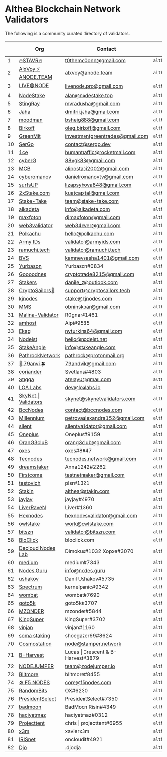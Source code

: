 # Althea Blockchain Network Validators

The following is a community curated directory of validators.

| | Org | Contact | Address | Validator proof |
|-|-----|---------|---------|-----------------|
|1| [🔥STAVR🔥](https://github.com/obajay) |  t0themo0onn@gmail.com     |  `althea1dmhvufcxxh0r3kf36ktwv7ff5ew20paqp5ee54`       |    [EXPLORER](https://explorer.stavr.tech/althea-testnet/staking/altheavaloper1dmhvufcxxh0r3kf36ktwv7ff5ew20paq952h2s)             |
|2| [AlxVoy ⚡ ANODE.TEAM](https://github.com/Voynitskiy) |  alxvoy@anode.team     |  `althea16h4yy2pxw8e2pxwgswvv69xwgh64eg2sp4f23m`       |    [EXPLORER](https://test.anode.team/althea/staking/altheavaloper16h4yy2pxw8e2pxwgswvv69xwgh64eg2s946y07)             |
|3| [LIVE🟢NODE](https://github.com/EcaterinaSm) | livenode.pro@gmail.com | `althea1tjsp4yengqr0vqyx0aa6f73gpc3ltjfs24v9ej` | [EXPLORER](https://test.anode.team/althea/staking/altheavaloper1tjsp4yengqr0vqyx0aa6f73gpc3ltjfsw4lt8h) |
|4| [NodeStake](https://nodestake.top/) | alan@nodestake.top | `althea1z0fyvylcz3x8yqanu2th2f9s8vljf83pjmv9mk` | [EXPLORER](https://explorer.nodestake.top/althea-testnet/staking/altheavaloper1z0fyvylcz3x8yqanu2th2f9s8vljf83pkmlt9n) |
|5| [StingRay](https://github.com/MikhailRadusha) |  mvradusha@gmail.com     |  `althea1gz9lgeg78zge00gvqek8kutulz5dppnnel3ea8`       |  [EXPLORER](https://test.anode.team/althea/staking/altheavaloper1gz9lgeg78zge00gvqek8kutulz5dppnnalzhrz)             |  
|6| [Jaha](https://github.com/ddim77) | dmitrii.jaha@gmail.com | `althea10pn06flmyyv2qq2e2u6dpjtnkvkdystph2ztwn` | [EXPLORER](https://explorer.stavr.tech/althea-testnet/staking/altheavaloper10pn06flmyyv2qq2e2u6dpjtnkvkdystpn239sk) |
|7| [moodman](https://github.com/Boblev999) |  bsheig888@gmail.com     |  `althea1xs9d49atz5jjjzadmfman4kzg4elj6mggjhukr`       |    [EXPLORER](https://explorer.nodestake.top/althea-testnet/staking/altheavaloper1xs9d49atz5jjjzadmfman4kzg4elj6mgvjyjgx)             |
|8| [Birkoff](https://github.com/OlegBirkoff) |  oleg.birkoff@gmail.com     |  `althea18sfd8q2jsggfcjzsyyekk4khkywvxvqx4rgc5a`       |    [EXPLORER](https://explorer.stavr.tech/althea-testnet/staking/altheavaloper18sfd8q2jsggfcjzsyyekk4khkywvxvqx3rmk2c)             |
|9| [GreenMit](https://github.com/GreenMit) | investmentgreentrades@gmail.com | `althea1trlf8lt0ayy6f8lfg658sr3zgh357gl8nzq0zd` | [EXPLORER](https://test.anode.team/althea/staking/altheavaloper1trlf8lt0ayy6f8lfg658sr3zgh357gl8hznpug) |
|10| [SerGo](https://github.com/CrazySerGo) | contact@sergo.dev | `althea1gvr45nvyzsdg2ve3lj9uxu7ge24edntmfe3fzt` | [EXPLORER](https://explorer.stavr.tech/althea-testnet/staking/altheavaloper1gvr45nvyzsdg2ve3lj9uxu7ge24edntmdez8uw) |
|11| [1ce](https://github.com/humantraffic) | humantraffic@rocketmail.com | `althea1mk9k4k9l9fjkhamx5cr2zpqsjsy5w9y2zdus2n` | [EXPLORER](https://althea.explorers.guru/validator/altheavaloper1mk9k4k9l9fjkhamx5cr2zpqsjsy5w9y2xd075k) |
|12| [cyberG](https://github.com/Vgk88) | 88vgk88@gmail.com | `althea1e8fvgd3pwcuxlr7r5wy0cuu38dnavxnf4s2579` | [EXPLORER](https://explorer.stavr.tech/althea-testnet/staking/altheavaloper1e8fvgd3pwcuxlr7r5wy0cuu38dnavxnf3se6qq) |
|13| [MCB](https://github.com/alipostaci2001) | alipostaci2002@gmail.com | `althea1u4kfy3ye5kwjj25393htenptdpfqrmhhcnfunm` | [EXPLORER](https://explorer.mcbnode.online/althea/staking/altheavaloper1u4kfy3ye5kwjj25393htenptdpfqrmhhun6jd7) |
|14| [cyberomanov](https://github.com/cyberomanov) | danielromanovtv@gmail.com | `althea1z5eny3lfrlztyz3zhu2nr28lexlpp7gc84ms75` | [EXPLORER](https://explorer.stavr.tech/althea-testnet/staking/altheavaloper1z5eny3lfrlztyz3zhu2nr28lexlpp7gcr4g7q3) |
|15| [surfsUP](https://github.com/onenodeUP) |  lizapsyhova848@gmail.com     |  `althea1alvwhs35r4xrq5lku3r3xrk4fazmuseh9txj3k`       |    [EXPLORER](https://explorer.stavr.tech/althea-testnet/staking/altheavaloper1alvwhs35r4xrq5lku3r3xrk4fazmusehpt4u0n)             |
|16| [2xStake.com](https://github.com/kuatcapital) |  kuatcapital@gmail.com     |  `althea1mw346gnyxj0r9sxkvzj0qp5hsdxqlg30gw668m`       |    [EXPLORER](https://test.anode.team/althea/staking/altheavaloper1mw346gnyxj0r9sxkvzj0qp5hsdxqlg30vwf5e7)             |
|17| [Stake-Take](https://stake-take.com/) |  team@stake-take.com     |  `althea1405x5a4h9xrqfw4dz8dvfgr9hy2d8wgdtfuq6d`       |    [EXPLORER](https://explorer.stake-take.com/althea-testnet/staking/altheavaloper1405x5a4h9xrqfw4dz8dvfgr9hy2d8wgd0f0wyg)             |
|18| [alkadeta](https://github.com/alkadeta) | info@alkadeta.com | `althea1u4kfy3ye5kwjj25393htenptdpfqrmhhcnfunm` | [EXPLORER](https://explorer.mcbnode.online/althea/staking/altheavaloper1f0tpcfndwh3a847g0yw6ajjjd8lpn8ulk55eck) |
|19| [maxfoton](https://maxfoton.tech) | djmaxfoton@gmail.com     |     `althea12qfq7p7xhxfecq6hetlnd5l24skyc6mxvjrrrx`     |     [EXPLORER](https://test.anode.team/althea/staking/altheavaloper12qfq7p7xhxfecq6hetlnd5l24skyc6mxgjsdar)         |
|20| [web3validator](https://github.com/web3validator) | web34ever@gmail.com | `althea1s8q592r9cw0kxpt7th909kzcg3dhxvl8rzwsvj`   |    [EXPLORER](https://explorer.stavr.tech/althea-testnet/staking/altheavaloper1s8q592r9cw0kxpt7th909kzcg3dhxvl88za7jh)   |
|21| [Polkachu](https://polkachu.com) | hello@polkachu.com | `althea1jt9w26mpxxjsk63mvd4m2ynj0af09cslhrmg95`   |    [EXPLORER](https://explorer.stavr.tech/althea-testnet/staking/altheavaloper1jt9w26mpxxjsk63mvd4m2ynj0af09cslnrgxm3)   |
|22| [Army IDs](https://armyids.com) | validator@armyids.com | `althea1sgjcy4krncman5fenge9m95k0tx2hepymas53e`   |    [EXPLORER](https://althea.explorers.guru/validator/altheavaloper1sgjcy4krncman5fenge9m95k0tx2hepylar60u)   |
|23| [ramuchi.tech](https://github.com/ramuchi) | validator@ramuchi.tech | `althea173y2x6g68w76e4xrat89dsyg7lrhlf6myhf3y7`   |    [EXPLORER](https://explorer.mcbnode.online/althea/staking/altheavaloper173y2x6g68w76e4xrat89dsyg7lrhlf6mqh6l6m)   |
|24| [BVS](https://github.com/Bela1401) | kamnevsasha1401@gmail.com | `althea1m9r6yg9zpfp8yntqrt24nr808z3hhyet8n2hfd`   |    [EXPLORER](https://explorer.stavr.tech/althea-testnet/staking/altheavaloper1m9r6yg9zpfp8yntqrt24nr808z3hhyetrneehg) 
|25| [Yurbason](https://github.com/Yurbason) | Yurbason#0834 | `althea1nvkdh0je23kp2salx3kytv0emlekxjdjkk3qqf`   |    [EXPLORER](https://explorer.stavr.tech/althea-testnet/staking/altheavaloper1nvkdh0je23kp2salx3kytv0emlekxjdjjkzw7v)   |
|26| [Goooodnes](https://github.com/goooodnes) | cryptotrade8215@gmail.com | `althea1h77z70yque6ezhdlmdqvkq9ntum4l5ptvhcqkl`   |    [EXPLORER](https://www.skynetexplorers.com/althea/staking/altheavaloper1h77z70yque6ezhdlmdqvkq9ntum4l5ptghtwg6)   |
|27| [Stakers](https://github.com/zhangmn88) | danile_z@outlook.com | `althea17lx9hmdgv08nryhplm7s5ql5dl20kt4q8qt9qy`   |    [EXPLORER](https://www.skynetexplorers.com/althea/staking/altheavaloper17lx9hmdgv08nryhplm7s5ql5dl20kt4qrqct7p)   |
|28| [CryptoSailors🐬](https://cryptosailors.tech/) | support@cryptosailors.tech | `althea1gxgug7tan4nzrapmqrjxa9h449s6saksuym0q9`   |    [EXPLORER](https://althea.explorers.guru/validator/altheavaloper1gxgug7tan4nzrapmqrjxa9h449s6sakscygp7q)   |
|29| [kjnodes](https://kjnodes.com) | stake@kjnodes.com | `althea1tj2c27w2vfys5zwcfmhqn409fc0p0rxke78vd5`   |    [EXPLORER](https://althea.explorers.guru/validator/altheavaloper1tj2c27w2vfys5zwcfmhqn409fc0p0rxka75zn3)   |
|30| [MMS](https://github.com/1Malenok1) | obninskbar@gmail.com | `althea12tlf7trn3enk3vrf3j08ffj9fyffgl7ev6kptg` | [EXPLORER](https://althea.explorers.guru/validator/altheavaloper12tlf7trn3enk3vrf3j08ffj9fyffgl7eg6904d) |
|31| [Malina-Validator](https://github.com/rognar9nok) | R0gnar#1461 | `althea1c9sqwmxv5d2u2rp6qu7tkg2zxa8ln2gu89yfzw`   |    [EXPLORER](https://www.skynetexplorers.com/althea/staking/altheavaloper1c9sqwmxv5d2u2rp6qu7tkg2zxa8ln2gur9h8ut)   |
|32| [amhost](https://github.com/gadost) | Aipi#9585 | `althea1yf489pude720xyfkt36jqzuj6f8lr0nk9yylfp`   |    [EXPLORER](https://www.skynetexplorers.com/althea/staking/altheavaloper1yf489pude720xyfkt36jqzuj6f8lr0nkpyh3hy)   |
|33| [Ekag](https://github.com/ekaterinagorb) | nvturkina64@gmail.com | `althea1ww25dca6dmxy25zq6vwmm0grh4f9xuf22s33am`   |    [EXPLORER](https://www.skynetexplorers.com/althea/staking/altheavaloper1ww25dca6dmxy25zq6vwmm0grh4f9xuf2wszlr7)   |
|34| [Nodeist](https://github.com/Nodeist) |hello@nodeist.net | `althea1mtfhwl7wwjllt05gj3dc2tesvvzvx90jx6cmwh`   |    [EXPLORER](https://www.skynetexplorers.com/althea/staking/altheavaloper1mtfhwl7wwjllt05gj3dc2tesvvzvx90jz6t4sj)   |
|35| [StakeAngle](https://stakeangle.com) | info@stakeangle.com | `althea18khuc547x3r76z66hlj2zn0f2207mcc6tvt5ex`   |    [EXPLORER](https://althea.explorers.guru/validator/altheavaloper18khuc547x3r76z66hlj2zn0f2207mcc60vc68r)   |
|36| [PathrockNetwork](https://pathrocknetwork.org/) | pathrock@protonmail.org | `althea159lme7ufjftz3ftcyszseke5sgmkyseg8czqyh` | [EXPLORER](https://althea.explorers.guru/validator/altheavaloper159lme7ufjftz3ftcyszseke5sgmkysegrc3w6j) |
|37| [👋 79anvi 🍀](https://79anvi.com/) | 79andvik@gmail.com | `althea1m0uvml77lyew640y70acfwmkqhudkrcy8mwk7z` | [EXPLORER](https://explorer.stavr.tech/althea-testnet/staking/altheavaloper1z5eny3lfrlztyz3zhu2nr28lexlpp7gcr4g7q3) |
|38| [coriander](https://github.com/Coriander-doc) | Svetlana#4803 | `althea1y8vj7zeh7srd95urfedhxwrm49h47n2g4cga6f`   |    [EXPLORER](https://explorer.mcbnode.online/althea/staking/altheavaloper1y8vj7zeh7srd95urfedhxwrm49h47n2g3cmnyv)   |
|39| [Stigga](https://stigga.org/) | afelay0@gmail.com | `althea1pd7d7nfq5zz3ztcyjlvfhyf5fczn3ueldyme7h`   |    [EXPLORER](https://althea.explorers.guru/validator/altheavaloper1pd7d7nfq5zz3ztcyjlvfhyf5fczn3uelfyghqj)   |
|40| [LOA Labs](https://loalabs.io/) | dev@loalabs.io | `althea14uue66xwgelek0wcswtq0dlk7f8a5k7h7m7nnx` | [EXPLORER](https://www.skynetexplorers.com/althea/staking/altheavaloper14uue66xwgelek0wcswtq0dlk7f8a5k7h6mdadr) |
|41| [SkyNet \| Validators](https://skynetvalidators.com/) | skynet@skynetvalidators.com | `altheavaloper1tkqnl8e80hl3sgf2r2j992jzvca2dc3krcl7t5`   |    [EXPLORER](https://www.skynetexplorers.com/althea/staking/altheavaloper1tkqnl8e80hl3sgf2r2j992jzvca2dc3krcl7t5)   |
|42| [BccNodes](https://bccnodes.com/) | contact@bccnodes.com | `althea16cklhjwzhpl6le05wext0a6xymrl0fz8kyurlp`   |    [EXPLORER](https://althea.explorers.guru/validator/altheavaloper16cklhjwzhpl6le05wext0a6xymrl0fz8jy0dpy)   |
|43| [Millennium](https://github.com/petrovalexandra152) | petrovaalexandra152@gmail.com | `althea1yeugq2kuwm59d2kxn8jhzghwfcn9h6qh57ha82`   |    [EXPLORER](https://www.skynetexplorers.com/althea/staking/altheavaloper1yeugq2kuwm59d2kxn8jhzghwfcn9h6qhs7yne0)   |
|44| [silent](https://silentvalidator.com) | silentvalidator@gmail.com | `althea1v5uulc04ayxx2368gdjdx54yphutl5fgv3nqgp`   |    [EXPLORER](https://althea.explorers.guru/validator/altheavaloper1v5uulc04ayxx2368gdjdx54yphutl5fgg3qwky)   |
|45| [Oneplus](https://github.com/obajay) |  Oneplus#9159     |  `althea1k8z73qlzw0xqlx477ndc4y2mthetr4laeygf5z`       |    [EXPLORER](https://althea.explorers.guru/validator/altheavaloper1k8z73qlzw0xqlx477ndc4y2mthetr4laaym828)             |
|46| [OranG3cluB](https://github.com/Vasya-kripto) |  orang3club@gmail.com     |  `althea1g8fcz0n5z9525klnw2pme6q68gadzlh2pgakyj`       |    [EXPLORER](https://althea.explorers.guru/validator/altheavaloper1g8fcz0n5z9525klnw2pme6q68gadzlh29gwc6h)         
|47| [oxes](https://github.com/ASergijenko) |  oxes#8647     |  `althea1kerz4vftkq46p3gx7u82u2ycrxul6srlvauy7k`       |    [EXPLORER](https://althea.explorers.guru/validator/altheavaloper1kerz4vftkq46p3gx7u82u2ycrxul6srlga02qn)             |
|48| [Tecnodes](https://github.com/tecnodes-network) |  tecnodes.network@gmail.com     |  `althea1funymzkaq57gplgxpk9uplq7eagkk3q5t560wf`       |    [EXPLORER](https://althea.explorers.guru/validator/altheavaloper1funymzkaq57gplgxpk9uplq7eagkk3q505fpsv)             |
|49| [dreamstaker](https://github.com/dreamstaker) |  Anna1242#2262     |  `althea1x2lh2vq6fflwwut50hxk0ukvtvlraupnz249dv`       |    [EXPLORER](https://althea.explorers.guru/validator/altheavaloper1x2lh2vq6fflwwut50hxk0ukvtvlraupnx2xtnf)             |
|50| [Firstcome](https://github.com/EnterStake) |   testnetmaker@gmail.com    |  `althea1uvvhgj6ecm50f2cqzsnuwduj0p40xhadlrqnak`       |    [EXPLORER](https://althea.explorers.guru/validator/altheavaloper1uvvhgj6ecm50f2cqzsnuwduj0p40xhadmrnarn)             |
|51| [testovich](https://github.com/ptts55) |  plsr#1321     |  `althea17k28ap49y7v27cgwfyt5ywd2m9s9mfdx2jg704`       |    [EXPLORER](https://althea.explorers.guru/validator/altheavaloper17k28ap49y7v27cgwfyt5ywd2m9s9mfdxwjms3s)             |
|52| [Stakin](https://github.com/StakinOfficial) | althea@stakin.com | `altheavaloper1gge6fwq09cuhkmg70zy9gen56q3jf45lkulkq5` | [EXPLORER](https://althea.explorers.guru/validator/althea1gge6fwq09cuhkmg70zy9gen56q3jf45ljuvc73) |
|53| [jayjay](https://github.com/jwelrynewone) |  jayjay#4970     |  `althea1auxzyyv89nlypkz29w298gagdx54v4advw8gs8`       |    [EXPLORER](https://althea.explorers.guru/validator/altheavaloper1auxzyyv89nlypkz29w298gagdx54v4adgw5xwz)             |
|54| [LiverRaveN](https://github.com/liver-23) |  Liver#1860     |  `althea1w5tk34avm90x8p2eunk39d0fnykd2gdzsc03uh`       |    [EXPLORER](https://althea.explorers.guru/validator/altheavaloper1w5tk34avm90x8p2eunk39d0fnykd2gdz5culzj)             |
|55| [Hexnodes](https://github.com/hexskrt) |  hexnodesvalidator@gmail.com     |  `althea1hd8jznyd90hwp74ep0e4wx8p57yqy99xn8fv8c`       |    [EXPLORER](https://explorer.hexskrt.net/althea-network/staking/altheavaloper1hd8jznyd90hwp74ep0e4wx8p57yqy99xh86zea)             |
|56| [owlstake](https://github.com/owlstake) |  work@owlstake.com     |  `althea16msnzv5d8ajgp29a9v4z82w0sedwe9xgc87flz`       |    [EXPLORER](https://althea.explorers.guru/validator/altheavaloper16msnzv5d8ajgp29a9v4z82w0sedwe9xgu8d8p8)             |
|57| [bitszn](https://github.com/alxnode) |  validator@bitszn.com     |  `althea13c060j3xufdz72ck09rm2d8p6eymapknkr5rpl`       |    [EXPLORER](https://althea.explorers.guru/validator/altheavaloper13c060j3xufdz72ck09rm2d8p6eymapknjr8dl6)             |
|58| [BloClick](https://bloclick.com) | bloclick.com | `althea1r0gvryaxj4qpltpy8f668q3h0y6dzchhhz9ye0`   |    [EXPLORER](https://althea.explorers.guru/validator/altheavaloper1r0gvryaxj4qpltpy8f668q3h0y6dzchhnzk282)   |
|59| [Decloud Nodes Lab](https://github.com/DecloudNodesLab) | Dimokus#1032  Xopxe#3070    |  `althea1dtn53ggpf84pk9rg476quamlthf868yra343v8`       |    [EXPLORER](https://althea.explorers.guru/validator/altheavaloper1dtn53ggpf84pk9rg476quamlthf868yre3xljz)             |
|60| [medium](https://github.com/mediumwe11 ) |  medium#7343     |  `althea1qd44kafzkgsr859jrw6d7j6tzjnc4cah2j6rxj`       |    [EXPLORER](https://althea.explorers.guru/validator/altheavaloper1qd44kafzkgsr859jrw6d7j6tzjnc4cahwjfdch)             |
|61| [Nodes.Guru](https://github.com/nodesguru ) |  info@nodes.guru     |  `althea1mtay7xk5aucem30nc3e48z84hklg2h50g7cdrv`       |    [EXPLORER](https://althea.explorers.guru/validator/altheavaloper1mtay7xk5aucem30nc3e48z84hklg2h50v7traf)             |
|62| [ushakov](https://github.com/k0kk0k ) |  Danil Ushakov#5735     |  `althea1efgf5pxcdewrwzmzdwprrq820uuwn6vlz0g254`       |    [EXPLORER](https://althea.explorers.guru/validator/altheavaloper1efgf5pxcdewrwzmzdwprrq820uuwn6vlx0my2s)             |
|63| [Spectrum](https://github.com/kernelpanic9 ) |  kernelpanic#9342     |  `althea1uuwd4ganp3n0e5wvthjhq6hpqwqrahwce3lxv3`       |    [EXPLORER](https://althea.explorers.guru/validator/altheavaloper1uuwd4ganp3n0e5wvthjhq6hpqwqrahwca3vgj5)             |
|64| [wombat](https://github.com/wombatqq) |  wombat#7690     |  `althea1yqtq4ycrhplhka3575mdwshxv7d2ylcm4uew3n`       |    [EXPLORER](https://althea.explorers.guru/validator/altheavaloper1yqtq4ycrhplhka3575mdwshxv7d2ylcm3u2q0k)             |
|65| [goto5k](https://github.com/goto5k ) |  goto5k#3707     |  `althea1vr93jv7nsmw7n2vu6pr0gkxeqzy58hr35kawmw`       |    [EXPLORER](https://althea.explorers.guru/validator/altheavaloper1vr93jv7nsmw7n2vu6pr0gkxeqzy58hr3skwq9t)             |
|66| [MZONDER](https://github.com/maxzonder ) |  mzonder#5844     |  `altheavaloper1dxrhus85rehqn4gkeztv6cknd4320e55z9xyzw`       |    [EXPLORER](https://althea.explorers.guru/validator/altheavaloper1dxrhus85rehqn4gkeztv6cknd4320e55z9xyzw)             |
|67| [KingSuper](https://github.com/aditya-manit ) |  KingSuper#3702     |  `althea1vaxz9hyn8sq5vk3jgdhkge8xefuhz6xtnmjj4g`       |    [EXPLORER](https://althea.explorers.guru/validator/altheavaloper1vaxz9hyn8sq5vk3jgdhkge8xefuhz6xthmputd)             |
|68| [vinjan](https://github.com/vinjan23 ) |  vinjan#1160     |  `altheavaloper1dxrrcxyr5vc2mr9q8j9f2l670kkp736dsrkmna`       |    [EXPLORER](https://althea.explorers.guru/validator/altheavaloper1dxrrcxyr5vc2mr9q8j9f2l670kkp736dsrkmna)             |
|69| [soma staking](https://github.com/randyramig ) |  shoegazer69#8624     |  `altheavaloper1wqt5fng7vdclf4zdwy89v8df8df5wqjcfrssj0`       |    [EXPLORER](https://althea.explorers.guru/validator/altheavaloper1wqt5fng7vdclf4zdwy89v8df8df5wqjcfrssj0)
|70| [Cosmostation](https://github.com/cosmostation ) |  node@stamper.network     |  `althea1x5wgh6vwye60wv3dtshs9dmqggwfx2ld8zfhq2`       |    [EXPLORER](https://althea.explorers.guru/validator/altheavaloper1x5wgh6vwye60wv3dtshs9dmqggwfx2ldrz6e70)             |
|71| [B-Harvest](https://github.com/techgigs80) |  Lucas \| Crescent & B-Harvest#3879     |  `altheavaloper1tfvqm5zmrkrcry2ju6xf75gw74qu7p94r7sux5`       |    [EXPLORER](https://explorer.stavr.tech/althea-testnet/staking/altheavaloper1tfvqm5zmrkrcry2ju6xf75gw74qu7p94r7sux5)             |
|72| [NODEJUMPER](https://github.com/nodejumper-org ) |  team@nodejumper.io     |  `althea1u8952g337qtgkszzmz3vr5ykkyf3gddx085jg2`       |    [EXPLORER](https://althea.explorers.guru/validator/altheavaloper1u8952g337qtgkszzmz3vr5ykkyf3gddxt88uk0)             |
|73| [Blitmore](https://github.com/blitmore) | blitmore#8455 | `althea1s6t8khsxmmxp78958zw2zc5525jqqszrlw3gtu`   |    [EXPLORER](https://althea.explorers.guru/validator/altheavaloper1s6t8khsxmmxp78958zw2zc5525jqqszrmwzx4e)   |
|74| [⚙️ F5 NODES](https://f5nodes.com ) |  core@f5nodes.com     |  `althea1dn9n7hqqv0uzk7kvpfzsacp3zqd2s6aj2pld9s`       |    [EXPLORER](https://althea.explorers.guru/validator/altheavaloper1dn9n7hqqv0uzk7kvpfzsacp3zqd2s6ajwpvrm4)             |
|75| [RandomBits](https://github.com/RandomOX) | OX#6230 | `althea12mlarml8cgfevqp6zqlgkpgscnd85znp9ga7ql`   |    [EXPLORER](https://althea.explorers.guru/validator/altheavaloper12mlarml8cgfevqp6zqlgkpgscnd85znppgws76)   |
|76| [PresidentSelect](https://github.com/pngnjhnrgstr) | PresidentSelect#7350 | `althea1k796px3ypzq7gyymwpm7hgzg7cjt7d4u64f822`   |    [EXPLORER](https://althea.explorers.guru/validator/altheavaloper1k796px3ypzq7gyymwpm7hgzg7cjt7d4u746f50)   |
|77| [badmoon](https://github.com/blitmore) | BadMoon Risin#4349 | `althea16apzf7aytvedz5zax3rekv43w8uere5aquh27z`   |    [EXPLORER](https://althea.explorers.guru/validator/altheavaloper16apzf7aytvedz5zax3rekv43w8uere5ayuyyq8)   |
|78| [haciyatmaz](https://github.com/hcytmz) | haciyatmaz#0312 | `althea1ywxgnt5wxza7fzyu8jwhk95llaa7l4g2crtvfj`   |    [EXPLORER](https://althea.explorers.guru/validator/altheavaloper1ywxgnt5wxza7fzyu8jwhk95llaa7l4g2urczhh)   |
|79| [Projecttent](https://projecttent.com) | chris \| projecttent#6955 | `altheavaloper19ntef0wwwjp390dpwnet72gsrrq2sanmzsruws` | [EXPLORER](https://althea.explorers.guru/validator/altheavaloper19ntef0wwwjp390dpwnet72gsrrq2sanmzsruws) |
|80| [x3m](https://github.com/iVlad-Ko) | xavierx3m  | `altheavaloper1kf6wvvc9a7zu8zxawkd0v7j899a7xhfp3ghg7h` | [EXPLORER](https://explorer.stavr.tech/althea-testnet/staking/altheavaloper1kf6wvvc9a7zu8zxawkd0v7j899a7xhfp3ghg7h) |
|81| [IRISnet](https://irisnet.org) | oncloudit#4921 | `althea1qmwy60zlx8gvmq7jj4lswl3fv55xjysvqspqu6` | [EXPLORER](https://althea.explorers.guru/validator/altheavaloper1qmwy60zlx8gvmq7jj4lswl3fv55xjysvysjwzl) |
|82| [Djo](https://github.com/DjoDjaX) | .djodja | `altheavaloper1vtd5l9grjuwmh9r3fqh8572muunjmc77xceum9` | [EXPLORER](https://explorer.stavr.tech/althea-testnet/staking/altheavaloper1vtd5l9grjuwmh9r3fqh8572muunjmc77xceum9) |
